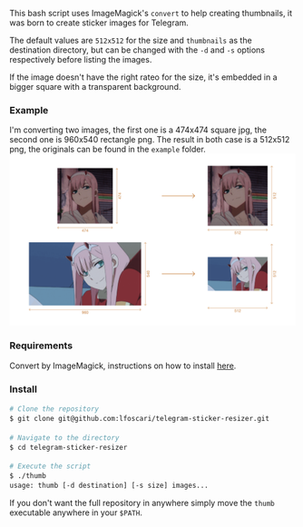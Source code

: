 This bash script uses ImageMagick's `convert` to help creating thumbnails, it was born to create sticker images for Telegram.

The default values are `512x512` for the size and `thumbnails` as the destination directory, but can be changed with the `-d` and `-s` options respectively before listing the images.

If the image doesn't have the right rateo for the size, it's embedded in a bigger square with a transparent background.

### Example
I'm converting two images, the first one is a 474x474 square jpg, the second one is 960x540 rectangle png. The result in both case is a 512x512 png, the originals can be found in the `example` folder.
![Example](example/zerotwo.png)

### Requirements
Convert by ImageMagick, instructions on how to install [here](https://www.imagemagick.org/script/download.php).

### Install
```bash
# Clone the repository
$ git clone git@github.com:lfoscari/telegram-sticker-resizer.git

# Navigate to the directory
$ cd telegram-sticker-resizer

# Execute the script
$ ./thumb
usage: thumb [-d destination] [-s size] images...
```
If you don't want the full repository in anywhere simply move the `thumb` executable anywhere in your `$PATH`.
